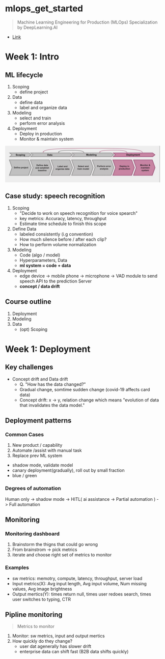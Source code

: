 # mlops_get_started
> Machine Learning Engineering for Production (MLOps) Specialization by DeepLearning.AI

- [Link](https://www.coursera.org/specializations/machine-learning-engineering-for-production-mlops#courses)

# Week 1: Intro

## ML lifecycle

1. Scoping
    - define project
2. Data
    - define data
    - label and organize data
3. Modeling
    - select and train
    - perform error analysis
4. Deployment
    - Deploy in production
    - Monitor & maintain system


![](./static/model_maintenance.png)
## Case study: speech recognition

1. Scoping
    - "Decide to work on speech recognition for voice spearch"
    - key metrics: Accuracy, latency, throughput
    - Estimate time schedule to finish this scope
2. Define Data
    - labeled consistently (i.g convention)
    - How much silence before / after each clip?
    - How to perform volume normalization
3. Modeling
    - Code (algo / model)
    - Hyperparameters, Data
    - **ml system = code + data**
4. Deployment
    - edge device -> mobile phone -> microphone -> VAD module to send speech API to the prediction Server
    - **concept / data drift**

## Course outline

1. Deployment
2. Modeling
3. Data
    - (opt) Scoping

# Week 1: Deployment

## Key challenges

- Concept drift and Data drift
    - Q. "How has the data changed?"
    - Gradual change, somtime sudden change (covid-19 affects card data)
    - Concept drift: x -> y, relation change which means "evolution of data that invalidates the data model."

## Deployment patterns

### Common Cases
1. New product / capability
2. Automate /assist with manual task
3. Replace prev ML system


- shadow mode, validate model
- canary deployment(gradually), roll out by small fraction 
- blue / green


### Degrees of automation

Human only -> shadow mode -> HITL( ai assistance -> Partial automation ) -> Full automation

## Monitoring

### Monitoring dashboard

1. Brainstorm the thigns that could go wrong
2. From brainstrom -> pick metrics
3. iterate and choose right set of metrics to monitor

### Examples

- sw metrics: memotry, compute, latency, throughput, server load
- Input metrics(X): Avg input length, Avg input volume, Num missing values, Avg image brightness
- Output mertics(Y): times return null, times user redoes search, times user switches to typing, CTR


## Pipline monitoring
> Metrics to monitor

1. Monitor: sw metrics, input and output mertics
2. How quickly do they change?
    - user dat agenerally has slower drift
    - enterprise data can shift fast (B2B data shifts quickly)



